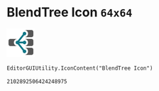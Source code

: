 # BlendTree Icon `64x64`
<img src="/img/BlendTree%20Icon.png" width=64 height=64>

``` CSharp
EditorGUIUtility.IconContent("BlendTree Icon")
```
```
2102892506424248975
```
